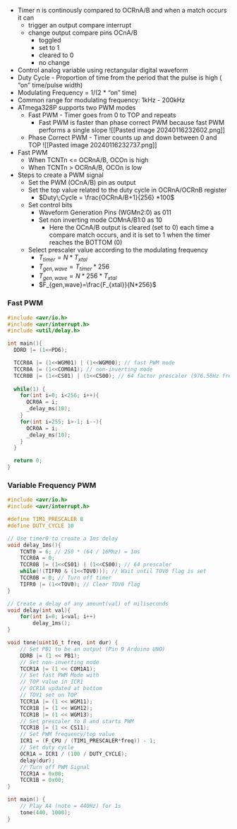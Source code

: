 - Timer n is continously compared to OCRnA/B and when a match occurs it can
	- trigger an output compare interrupt
	- change output compare pins OCnA/B
		- toggled
		- set to 1
		- cleared to 0
		- no change
- Control analog variable using rectangular digital waveform
- Duty Cycle - Proportion of time from the period that the pulse is high ( “on” time/pulse width)
- Modulating Frequency = 1/(2 * “on” time)
- Common range for modulating frequency: 1kHz - 200kHz
- ATmega328P supports two PWM modes
	- Fast PWM - Timer goes from 0 to TOP and repeats
		- Fast PWM is faster than phase correct PWM because fast PWM performs a single slope
		![[Pasted image 20240116232602.png]]
	- Phase Correct PWM - Timer counts up and down between 0 and TOP
		![[Pasted image 20240116232737.png]]
- Fast PWM
	- When TCNTn <= OCRnA/B, OCOn is high
	- When TCNTn > OCRnA/B, OCOn is low
- Steps to create a PWM signal
	- Set the PWM (OCnA/B) pin as output
	- Set the top value related to the duty cycle in OCRnA/OCRnB register
		- $Duty\;Cycle = \frac{OCRnA/B+1}{256} *100$
	- Set control bits
		- Waveform Generation Pins (WGMn2:0) as 011
		- Set non inverting mode COMnA/B1:0 as 10
			- Here the OCnA/B output is cleared (set to 0) each time a compare match occurs, and it is set to 1 when the timer reaches the BOTTOM (0)
	- Select prescaler value according to the modulating frequency
		- $T_{timer} = N* T_{xtal}$
		- $T_{gen,wave}=T_{timer}*256$
		- $T_{gen,wave}=N*256*T_{xtal}$
		- $F_{gen,wave}=\frac{F_{xtal}}{N*256}$

### Fast PWM
```c
#include <avr/io.h>
#include <avr/interrupt.h>
#include <util/delay.h>

int main(){
  DDRD |= (1<<PD6);

  TCCR0A |= (1<<WGM01) | (1<<WGM00); // fast PWM mode
  TCCR0A |= (1<<COM0A1); // non-inverting mode
  TCCR0B |= (1<<CS01) | (1<<CS00); // 64 factor prescaler (976.56Hz freq)
  
  while(1) {
    for(int i=0; i<256; i++){
      OCR0A = i;
      _delay_ms(10);
    }
    for(int i=255; i>-1; i--){
      OCR0A = i;
      _delay_ms(10);
    }
  }

  return 0;
}
```

### Variable Frequency PWM
```c
#include <avr/io.h>
#include <avr/interrupt.h>

#define TIM1_PRESCALER 8
#define DUTY_CYCLE 10

// Use timer0 to create a 1ms delay
void delay_1ms(){
	TCNT0 = 6; // 250 * (64 / 16Mhz) = 1ms
	TCCR0A = 0;
	TCCR0B |= (1<<CS01) | (1<<CS00); // 64 prescaler
	while(!(TIFR0 & (1<<TOV0))); // Wait until TOV0 flag is set
	TCCR0B = 0; // Turn off timer
	TIFR0 |= (1<<TOV0); // Clear TOV0 flag
}

// Create a delay of any amount(val) of miliseconds
void delay(int val){
	for(int i=0; i<val; i++)
		delay_1ms();
}

void tone(uint16_t freq, int dur) {
	// Set PB1 to be an output (Pin 9 Arduino UNO)
	DDRB |= (1 << PB1);
	// Set non-inverting mode
	TCCR1A |= (1 << COM1A1);
	// Set fast PWM Mode with
	// TOP value in ICR1
	// OCR1A updated at bottom
	// TOV1 set on TOP
	TCCR1A |= (1 << WGM11);
	TCCR1B |= (1 << WGM12);
	TCCR1B |= (1 << WGM13);
	// Set prescaler to 8 and starts PWM
	TCCR1B |= (1 << CS11);
	// Set PWM frequency/top value
	ICR1 = (F_CPU / (TIM1_PRESCALER*freq)) - 1;
	// Set duty cycle
	OCR1A = ICR1 / (100 / DUTY_CYCLE);
	delay(dur);
	// Turn off PWM Signal
	TCCR1A = 0x00;
	TCCR1B = 0x00;  
}

int main() {
	// Play A4 (note = 440Hz) for 1s
	tone(440, 1000);
}
```
